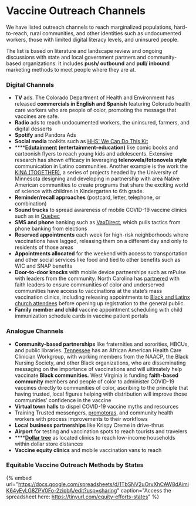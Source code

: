 # Vaccine Outreach Channels

We have listed outreach channels to reach marginalized populations, hard-to-reach, rural communities, and other identities such as undocumented workers, those with limited digital literacy levels, and uninsured people. 

The list is based on literature and landscape review and ongoing discussions with state and local government partners and community-based organizations. It includes **push/ outbound** and **pull/ inbound** marketing methods to meet people where they are at.

### Digital Channels

* **TV** ads. The Colorado Department of Health and Environment has released **commercials in English and Spanish** featuring Colorado health care workers who are people of color, promoting the message that vaccines are safe.
* **Radio** ads to reach undocumented workers, the uninsured, farmers, and digital desserts
* **Spotify** and Pandora Ads
* **Social media** toolkits such as [HHS' We Can Do This Kit](https://wecandothis.hhs.gov/filter/format/Social%20Media)
* \*\*\*\*[**Edutainment**](../key-population-considerations/black-and-brown-communities.md) **\(entertainment-education\)** like comic books and cartoonish flyers to reach young kids and adolescents. Extensive research has shown efficacy in leveraging **telenovela/fotonovela style** communication in Latino communities. Another example is the work the [KINA \(TOGETHER\)](%20https://med.umn.edu/Biomedical/diversity-inclusion/kina-together%20), a series of projects headed by the University of Minnesota designing and developing in partnership with area Native American communities to create programs that share the exciting world of science with children in Kindergarten to 6th grade.
* **Reminder/recall approaches** \(postcard, letter, telephone, or combination\) 
* **Sound trucks** to spread awareness of mobile COVID-19 vaccine clinics such as in [Quebec](https://www.theglobeandmail.com/canada/article-quebec-sets-single-day-record-for-covid-19-vaccinations/)
* **SMS and phone** banking such as [VaxDirect](https://vaxdirect.org/), which pulls tactics from phone banking from elections
* **Reserved appointments** each week for high-risk neighborhoods where vaccinations have lagged, releasing them on a different day and only to residents of those areas
* **Appointments allocated** for the weekend with access to transportation and other social services like food and tied to other benefits such as WIC and SNAP benefits
* **Door-to-door knocks** with mobile device partnerships such as mPulse with leaders from the community. North Carolina has [partnered](https://www.wbtv.com/2021/01/24/mass-covid-vaccination-clinic-be-held-bank-america-stadium-jan-/) with faith leaders to ensure communities of color and underserved communities have access to vaccinations at the state’s mass vaccination clinics, including releasing appointments to [Black and Latinx church attendees](https://www.wsj.com/podcasts/the-journal/companies-try-to-speed-up-the-vaccine-rollout/0c90b3c0-dba7-4b03-bb50-d3d1a669d6b5) before opening up registration to the general public.
* **Family member and child** vaccine appointment scheduling with child immunization schedule cards in vaccine patient portals

### Analogue Channels

* **Community-based partnerships** like fraternities and sororities, HBCUs, and public libraries. [Tennessee](https://www.wate.com/news/local-news/faith-leaders-to-address-covid-19-vaccine-distribution-among-african-american-community/) has an African American Health Care Clinician Workgroup, with working members from the NAACP, the Black Nursing Society, and other Black organizations, who are disseminating messaging on the importance of vaccinations and will ultimately help vaccinate **Black communities.** West Virginia is funding **faith-based community** members and people of color to administer COVID-19 vaccines directly to communities of color, ascribing to the principle that having trusted, local figures helping with distribution will improve those communities’ confidence in the vaccine
* **Virtual town halls** to dispel COVID-19 vaccine myths and resources
* Training Trusted messengers, [promotoras](https://en.wikipedia.org/wiki/Promotora), and community health workers with process improvements to their workflows
* **Local business partnerships** like Krispy Creme in drive-thrus
* **Airport** for testing and vaccination spots to reach tourists and travelers
* \*\*\*\*[**Dollar tree**](https://www.marketwatch.com/story/how-dollar-stores-could-provide-a-shot-in-the-arm-for-the-u-s-s-covid-vaccination-drive-11617993753) as located clinics to reach low-income households within dollar store distances
* **Vaccine equity clinics** and mobile vaccination vans to reach 

### Equitable Vaccine Outreach Methods by States

{% embed url="https://docs.google.com/spreadsheets/d/1TbSNV2uOrvXhCAW8dAimiK64yEyLG8ZPV0Fo-2zipbA/edit?usp=sharing" caption="Access the spreadsheet here: https://tinyurl.com/equity-efforts-states" %}

